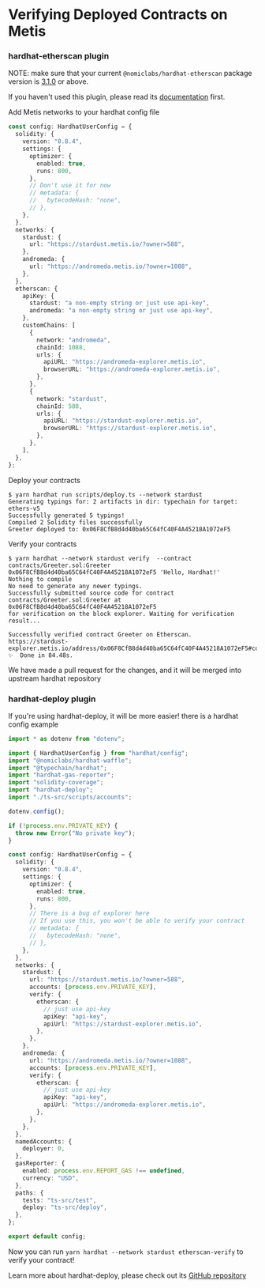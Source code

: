 # Verifying Deployed Contracts on Metis

### hardhat-etherscan plugin

NOTE: make sure that your current `@nomiclabs/hardhat-etherscan` package version is [3.1.0](https://github.com/NomicFoundation/hardhat/releases/tag/%40nomiclabs%2Fhardhat-etherscan%403.1.0) or above.

If you haven't used this plugin, please read its [documentation](https://hardhat.org/plugins/nomiclabs-hardhat-etherscan.html) first.

Add Metis networks to your hardhat config file

```typescript
const config: HardhatUserConfig = {
  solidity: {
    version: "0.8.4",
    settings: {
      optimizer: {
        enabled: true,
        runs: 800,
      },
      // Don't use it for now
      // metadata: {
      //   bytecodeHash: "none",
      // },
    },
  },
  networks: {
    stardust: {
      url: "https://stardust.metis.io/?owner=588",
    },
    andromeda: {
      url: "https://andromeda.metis.io/?owner=1088",
    },
  },
  etherscan: {
    apiKey: {
      stardust: "a non-empty string or just use api-key",
      andromeda: "a non-empty string or just use api-key",
    },
    customChains: [
      {
        network: "andromeda",
        chainId: 1088,
        urls: {
          apiURL: "https://andromeda-explorer.metis.io",
          browserURL: "https://andromeda-explorer.metis.io",
        },
      },
      {
        network: "stardust",
        chainId: 588,
        urls: {
          apiURL: "https://stardust-explorer.metis.io",
          browserURL: "https://stardust-explorer.metis.io",
        },
      },
    ],
  },
};
```

Deploy your contracts

```
$ yarn hardhat run scripts/deploy.ts --network stardust
Generating typings for: 2 artifacts in dir: typechain for target: ethers-v5
Successfully generated 5 typings!
Compiled 2 Solidity files successfully
Greeter deployed to: 0x06F8CfB8d4d40ba65C64fC40F4A45218A1072eF5
```

Verify your contracts

```
$ yarn hardhat --network stardust verify  --contract contracts/Greeter.sol:Greeter 0x06F8CfB8d4d40ba65C64fC40F4A45218A1072eF5 'Hello, Hardhat!' 
Nothing to compile
No need to generate any newer typings.
Successfully submitted source code for contract
contracts/Greeter.sol:Greeter at 0x06F8CfB8d4d40ba65C64fC40F4A45218A1072eF5
for verification on the block explorer. Waiting for verification result...

Successfully verified contract Greeter on Etherscan.
https://stardust-explorer.metis.io/address/0x06F8CfB8d4d40ba65C64fC40F4A45218A1072eF5#code
✨  Done in 84.48s.
```

We have made a pull request for the changes, and it will be merged into upstream hardhat repository

### hardhat-deploy plugin

If you're using hardhat-deploy, it will be more easier! there is a hardhat config example

```ts
import * as dotenv from "dotenv";

import { HardhatUserConfig } from "hardhat/config";
import "@nomiclabs/hardhat-waffle";
import "@typechain/hardhat";
import "hardhat-gas-reporter";
import "solidity-coverage";
import "hardhat-deploy";
import "./ts-src/scripts/accounts";

dotenv.config();

if (!process.env.PRIVATE_KEY) {
  throw new Error("No private key");
}

const config: HardhatUserConfig = {
  solidity: {
    version: "0.8.4",
    settings: {
      optimizer: {
        enabled: true,
        runs: 800,
      },
      // There is a bug of explorer here
      // If you use this, you won't be able to verify your contract
      // metadata: {
      //   bytecodeHash: "none",
      // },
    },
  },
  networks: {
    stardust: {
      url: "https://stardust.metis.io/?owner=588",
      accounts: [process.env.PRIVATE_KEY],
      verify: {
        etherscan: {
          // just use api-key
          apiKey: "api-key",
          apiUrl: "https://stardust-explorer.metis.io",
        },
      },
    },
    andromeda: {
      url: "https://andromeda.metis.io/?owner=1088",
      accounts: [process.env.PRIVATE_KEY],
      verify: {
        etherscan: {
          // just use api-key
          apiKey: "api-key",
          apiUrl: "https://andromeda-explorer.metis.io",
        },
      },
    },
  },
  namedAccounts: {
    deployer: 0,
  },
  gasReporter: {
    enabled: process.env.REPORT_GAS !== undefined,
    currency: "USD",
  },
  paths: {
    tests: "ts-src/test",
    deploy: "ts-src/deploy",
  },
};

export default config;
```

Now you can run `yarn hardhat --network stardust etherscan-verify` to verify your contract!

Learn more about hardhat-deploy, please check out its [GitHub repository](https://github.com/wighawag/hardhat-deploy#4-hardhat-etherscan-verify)

